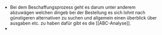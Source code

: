 - Bei dem Beschaffungsprozess geht es darum unter anderem abzuwägen welchen dingeb bei der Bestellung es sich lohnt nach günstigeren alternativen zu suchen und allgemein einen überblick über ausgaben etc. zu haben dafür gibt es die [[ABC-Analyse]].
-